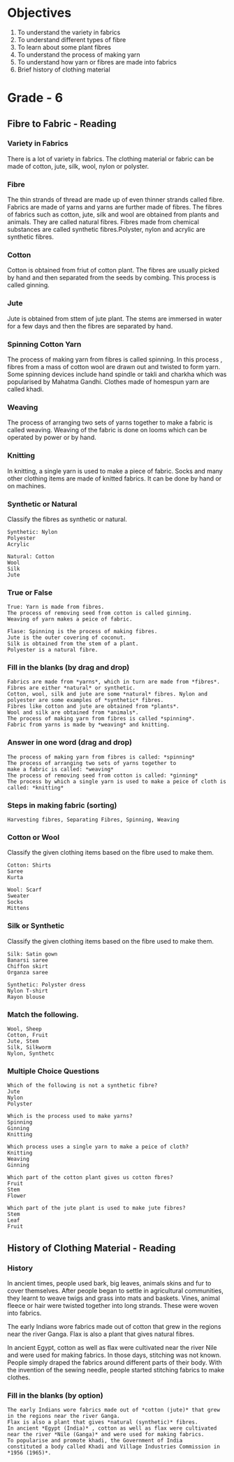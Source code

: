 # Objectives
1. To understand the variety in fabrics
2. To understand different types of fibre
3. To learn about some plant fibres
4. To understand the process of making yarn
5. To understand how yarn or fibres are made into fabrics
6. Brief history of clothing material

# Grade - 6
## Fibre to Fabric - Reading
### Variety in Fabrics
There is a lot of variety in fabrics. The clothing material or fabric can be made of cotton, jute, silk, wool, nylon or polyster.

### Fibre
The thin strands of thread are made up of even thinner strands called fibre. Fabrics are made of yarns and yarns are further made of fibres. The fibres of fabrics such as cotton, jute, silk and wool are obtained from plants and animals. They are called natural fibres. Fibres made from chemical substances are called synthetic fibres.Polyster, nylon and acrylic are synthetic fibres.

### Cotton 
Cotton is obtained from friut of cotton plant. The fibres are usually picked by hand and then separated from the seeds by combing. This process is called ginning.

### Jute
Jute is obtained from sttem of jute plant. The stems are immersed in water for a few days and then the fibres are separated by hand.

### Spinning Cotton Yarn
The process of making yarn from fibres is called spinning. In this process , fibres from a mass of cotton wool are drawn out and twisted to form yarn. Some spinning devices include hand spindle or takli and charkha which was popularised by Mahatma Gandhi. Clothes made of homespun yarn are called khadi.

### Weaving
The process of arranging two sets of yarns together to make a fabric is called weaving. Weaving of the fabric is done on looms which can be operated by power or by hand.

### Knitting
In knitting, a single yarn is used to make a piece of fabric. Socks and many other clothing items are made of knitted fabrics. It can be done by hand or on machines.

### Synthetic or Natural
Classify the fibres as synthetic or natural.
```
Synthetic: Nylon
Polyester
Acrylic

Natural: Cotton
Wool
Silk
Jute
```
### True or False 
```
True: Yarn is made from fibres.
The process of removing seed from cotton is called ginning.
Weaving of yarn makes a peice of fabric.

Flase: Spinning is the process of making fibres.
Jute is the outer covering of coconut.
Silk is obtained from the stem of a plant.
Polyester is a natural fibre.
```
### Fill in the blanks (by drag and drop)
```
Fabrics are made from *yarns*, which in turn are made from *fibres*.
Fibres are either *natural* or synthetic. 
Cotton, wool, silk and jute are some *natural* fibres. Nylon and polyester are some examples of *synthetic* fibres.
Fibres like cotton and jute are obtained from *plants*.
Wool and silk are obtained from *animals*.
The process of making yarn from fibres is called *spinning*.
Fabric from yarns is made by *weaving* and knitting.
```
### Answer in one word (drag and drop)
```
The process of making yarn from fibres is called: *spinning*
The process of arranging two sets of yarns together to
make a fabric is called: *weaving*
The process of removing seed from cotton is called: *ginning*
The process by which a single yarn is used to make a peice of cloth is called: *knitting*
```
### Steps in making fabric (sorting)
```
Harvesting fibres, Separating Fibres, Spinning, Weaving
```
### Cotton or Wool
Classify the given clothing items based on the fibre used to make them.
```
Cotton: Shirts
Saree
Kurta

Wool: Scarf
Sweater
Socks
Mittens
```
### Silk or Synthetic
Classify the given clothing items based on the fibre used to make them.
```
Silk: Satin gown
Banarsi saree
Chiffon skirt
Organza saree

Synthetic: Polyster dress
Nylon T-shirt
Rayon blouse
```
### Match the following.
```
Wool, Sheep
Cotton, Fruit
Jute, Stem
Silk, Silkworm
Nylon, Synthetc
```
### Multiple Choice Questions
```
Which of the following is not a synthetic fibre?
Jute
Nylon
Polyster

Which is the process used to make yarns?
Spinning
Ginning
Knitting

Which process uses a single yarn to make a peice of cloth?
Knitting
Weaving
Ginning

Which part of the cotton plant gives us cotton fbres?
Fruit
Stem
Flower

Which part of the jute plant is used to make jute fibres?
Stem
Leaf
Fruit
```

## History of Clothing Material - Reading
### History 
In ancient times, people used bark, big leaves, animals skins and fur to cover themselves. After people began to settle in agricultural communities, they learnt to weave twigs and grass into mats and baskets. Vines, animal fleece or hair were twisted together into long strands. These were woven into fabrics. 

The early Indians wore fabrics made out of cotton that grew in the regions near the river Ganga. Flax is also a plant that gives natural fibres. 

In ancient Egypt, cotton as well as flax were cultivated near the river Nile and were used for making fabrics. In those days, stitching was not known. People simply draped the fabrics around different parts of their body. With the invention of the sewing needle, people started stitching fabrics to make clothes.

### Fill in the blanks (by option)
```
The early Indians wore fabrics made out of *cotton (jute)* that grew in the regions near the river Ganga. 
Flax is also a plant that gives *natural (synthetic)* fibres. 
In ancient *Egypt (India)* , cotton as well as flax were cultivated near the river *Nile (Ganga)* and were used for making fabrics.
To popularise and promote khadi, the Government of India
constituted a body called Khadi and Village Industries Commission in *1956 (1965)*.
```
